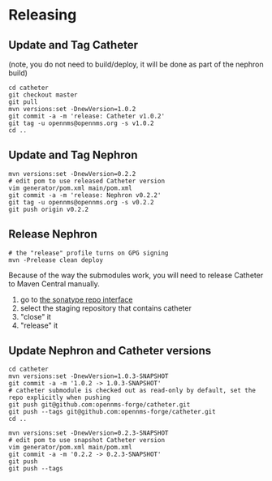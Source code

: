 # Releasing

## Update and Tag Catheter

(note, you do not need to build/deploy, it will be done as part of the nephron build)
```
cd catheter
git checkout master
git pull
mvn versions:set -DnewVersion=1.0.2
git commit -a -m 'release: Catheter v1.0.2'
git tag -u opennms@opennms.org -s v1.0.2
cd ..
```

## Update and Tag Nephron

```
mvn versions:set -DnewVersion=0.2.2
# edit pom to use released Catheter version
vim generator/pom.xml main/pom.xml
git commit -a -m 'release: Nephron v0.2.2'
git tag -u opennms@opennms.org -s v0.2.2
git push origin v0.2.2
```

## Release Nephron

```
# the "release" profile turns on GPG signing
mvn -Prelease clean deploy
```

Because of the way the submodules work, you will need to release Catheter to Maven Central manually.

1. go to [the sonatype repo interface](https://oss.sonatype.org/#stagingRepositories)
2. select the staging repository that contains catheter
3. "close" it
4. "release" it

## Update Nephron and Catheter versions

```
cd catheter
mvn versions:set -DnewVersion=1.0.3-SNAPSHOT
git commit -a -m '1.0.2 -> 1.0.3-SNAPSHOT'
# catheter submodule is checked out as read-only by default, set the repo explicitly when pushing
git push git@github.com:opennms-forge/catheter.git
git push --tags git@github.com:opennms-forge/catheter.git
cd ..

mvn versions:set -DnewVersion=0.2.3-SNAPSHOT
# edit pom to use snapshot Catheter version
vim generator/pom.xml main/pom.xml
git commit -a -m '0.2.2 -> 0.2.3-SNAPSHOT'
git push
git push --tags
```

